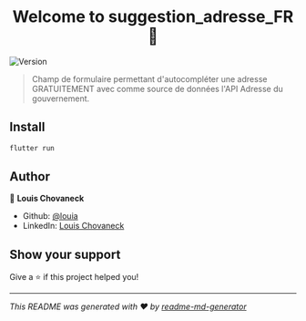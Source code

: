 <h1 align="center">Welcome to suggestion_adresse_FR 👋</h1>
<p>
  <img alt="Version" src="https://img.shields.io/badge/version-1.0.0-blue.svg?cacheSeconds=2592000" />
</p>

> Champ de formulaire permettant d'autocompléter une adresse GRATUITEMENT avec comme source de données l'API Adresse du gouvernement.

## Install

```sh
flutter run
```

## Author

👤 **Louis Chovaneck**

* Github: [@louia](https://github.com/louia)
* LinkedIn: [Louis Chovaneck](https://linkedin.com/in/louis-chovaneck-434142172)

## Show your support

Give a ⭐️ if this project helped you!

***
_This README was generated with ❤️ by [readme-md-generator](https://github.com/kefranabg/readme-md-generator)_